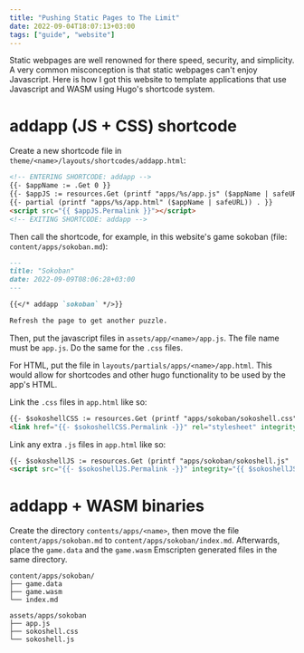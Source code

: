 ```yaml
---
title: "Pushing Static Pages to The Limit"
date: 2022-09-04T18:07:13+03:00
tags: ["guide", "website"]
---
```


Static webpages are well renowned for there speed, security, and simplicity. A
very common misconception is that static webpages can't enjoy Javascript. Here
is how I got this website to template applications that use Javascript and WASM
using Hugo's shortcode system.

# addapp (JS + CSS) shortcode
Create a new shortcode file in `theme/<name>/layouts/shortcodes/addapp.html`:

```html
<!-- ENTERING SHORTCODE: addapp -->
{{- $appName := .Get 0 }}
{{- $appJS := resources.Get (printf "apps/%s/app.js" ($appName | safeURL)) }}
{{- partial (printf "apps/%s/app.html" ($appName | safeURL)) . }}
<script src="{{ $appJS.Permalink }}"></script>
<!-- EXITING SHORTCODE: addapp -->
```

Then call the shortcode, for example, in this website's game sokoban (file:
`content/apps/sokoban.md`):

```md
---
title: "Sokoban"
date: 2022-09-09T08:06:28+03:00
---

{{</* addapp `sokoban` */>}}

Refresh the page to get another puzzle.
```

Then, put the javascript files in `assets/app/<name>/app.js`. The file name must
be `app.js`. Do the same for the `.css` files. 

For HTML, put the file in `layouts/partials/apps/<name>/app.html`. This would
allow for shortcodes and other hugo functionality to be used by the app's HTML.

Link the `.css` files in `app.html` like so:

```html
{{- $sokoshellCSS := resources.Get (printf "apps/sokoban/sokoshell.css" | safeURL) | resources.Fingerprint "md5" -}}
<link href="{{- $sokoshellCSS.Permalink -}}" rel="stylesheet" integrity="{{ $sokoshellCSS.Data.Integrity }}" />
```

Link any extra `.js` files in `app.html` like so:

```html
{{- $sokoshellJS := resources.Get (printf "apps/sokoban/sokoshell.js" | safeURL) |resources.Fingerprint "md5" -}}
<script src="{{- $sokoshellJS.Permalink -}}" integrity="{{ $sokoshellJS.Data.Integrity }}"></script>
```

# addapp + WASM binaries
Create the directory `contents/apps/<name>`, then move the file
`content/apps/sokoban.md` to `content/apps/sokoban/index.md`. Afterwards, place
the `game.data` and the `game.wasm` Emscripten generated files in the same
directory.

```
content/apps/sokoban/
├── game.data
├── game.wasm
└── index.md
```

```
assets/apps/sokoban
├── app.js
├── sokoshell.css
└── sokoshell.js
```
